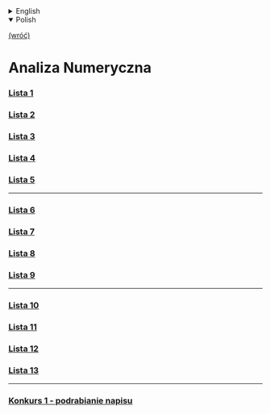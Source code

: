 <details>
    <summary>English</summary>

[(back)](../)
# Numerical Analysis


</details>

<details open>
    <summary>Polish</summary>

[(wróć)](../)
# **A**naliza **N**umeryczna
### [Lista 1](./Lista1)
### [Lista 2](./Lista2)
### [Lista 3](./Lista3)
### [Lista 4](./Lista4)
### [Lista 5](./Lista5)
___
### [Lista 6](./Lista6)
### [Lista 7](./Lista7)
### [Lista 8](./Lista8)
### [Lista 9](./Lista9)
___
### [Lista 10](./Lista10)
### [Lista 11](./Lista11)
### [Lista 12](./Lista12)
### [Lista 13](./Lista13)
___
### [Konkurs 1 - podrabianie napisu]()      <!-- TODO -->

</details>



